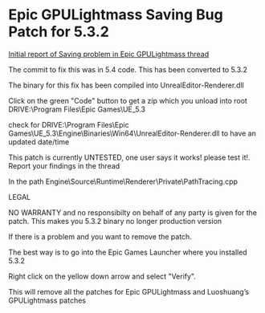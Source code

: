 # Epic GPULightmass Saving Bug Patch for 5.3.2

[Initial report of Saving problem in Epic GPULightmass thread](https://forums.unrealengine.com/t/epics-gpulightmass/139357/480)

The commit to fix this was in 5.4 code. This has been converted to 5.3.2

The binary for this fix has been compiled into UnrealEditor-Renderer.dll

Click on the green "Code" button to get a zip which you unload into root DRIVE:\Program Files\Epic Games\UE_5.3

check for  DRIVE:\Program Files\Epic Games\UE_5.3\Engine\Binaries\Win64\UnrealEditor-Renderer.dll to have an updated date/time

This patch is currently UNTESTED, one user says it works! please test it!. Report your findings in the thread

In the path Engine\Source\Runtime\Renderer\Private\PathTracing.cpp

LEGAL

NO WARRANTY and no responsibilty on behalf of any party is given for the patch. This makes you 5.3.2 binary no longer production version

If there is a problem and you want to remove the patch.

The best way is to go into the Epic Games Launcher where you installed 5.3.2

Right click on the yellow down arrow and select "Verify".

This will remove all the patches for Epic GPULightmass and Luoshuang’s GPULightmass patches


